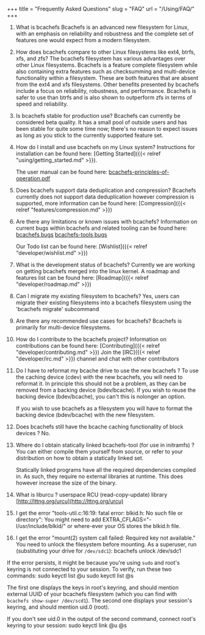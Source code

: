 +++
title = "Frequently Asked Questions"
slug = "FAQ"
url = "/Using/FAQ/"
+++

1. What is bcachefs
Bcachefs is an advanced new filesystem for Linux, with an emphasis on reliability and robustness and the complete set of features one would expect from a modern filesystem.

2. How does bcachefs compare to other Linux filesystems like ext4, btrfs, xfs, and zfs?
The bcachefs filesystem has various advantages over other Linux filesystems.
Bcachefs is a feature complete filesystem while also containing extra features such as checksumming and multi-device functionality within a filesystem. These are both features that are absent from the ext4 and xfs filesystems. Other benefits presented by bcachefs include a focus on reliability, robustness, and performance. Bcachefs is safer to use than btrfs and is also shown to outperform zfs in terms of speed and reliability.

3. Is bcachefs stable for production use?
Bcachefs can currently be considered beta quality. It has a small pool of outside users and has been stable for quite some time now; there's no reason to expect issues as long as you stick to the currently supported feature set.

4. How do I install and use bcachefs on my Linux system?
Instructions for installation can be found here: [Getting Started]({{< relref "using/getting_started.md" >}}).  

    The user manual can be found here: [bcachefs-principles-of-operation.pdf](/bcachefs-principles-of-operation.pdf)

5. Does bcachefs support data deduplication and compression?
Bcachefs currently does not support data deduplication however compression is supported, more information can be found here: [Compression]({{< relref "features/compression.md" >}})

6. Are there any limitations or known issues with bcachefs?
Information on current bugs within bcachefs and related tooling can be found here:
[bcachefs bugs](https://github.com/koverstreet/bcachefs/issues)
[bcachefs-tools bugs](https://github.com/koverstreet/bcachefs-tools/issues)

    Our Todo list can be found here: [Wishlist]({{< relref "developer/wishlist.md" >}})

7. What is the development status of bcachefs?
Currently we are working on getting bcachefs merged into the linux kernel. A roadmap and features list can be found here: [Roadmap]({{< relref "developer/roadmap.md" >}})

8. Can I migrate my existing filesystem to bcachefs?
Yes, users can migrate their existing filesystems into a bcachefs filesystem using the 'bcachefs migrate' subcommand

9. Are there any recommended use cases for bcachefs?
Bcachefs is primarily for multi-device filesystems.

10. How do I contribute to the bcachefs project?
Information on contributions can be found here: [Contributing]({{< relref "developer/contributing.md" >}})
Join the [IRC]({{< relref "developer/irc.md" >}}) channel and chat with other contributors

11. Do I have to reformat my bcache drive to use the new bcachefs ?
To use the caching device (cdev) with the new bcachefs, you will need to reformat it. In principle this should not be a problem, as they can be removed from a backing device (bdev/bcache).
    If you wish to reuse the backing device (bdev/bcache), you can't this is nolonger an option.

    If you wish to use bcachefs as a filesystem you will have to format the backing device (bdev/bcache) with the new filesystem.

12. Does bcachefs still have the bcache caching functionality of block devices ?
No.

13. Where do I obtain statically linked bcachefs-tool (for use in initramfs) ?
You can either compile them yourself from source, or refer to your
distribution on how to obtain a statically linked set.

    Statically linked programs have all the required dependencies compiled in. As
    such, they require no external libraries at runtime. This does however
    increase the size of the binary.

14. What is liburcu ?
userspace RCU (read-copy-update) library
[http://lttng.org/urcu](http://lttng.org/urcu)

15. I get the error "tools-util.c:16:19: fatal error: blkid.h: No such file or directory":
You might need to add
 EXTRA_CFLAGS="-l/usr/include/blkid/"
or where-ever your OS stores the blkid.h file.

16. I get the error "mount(2) system call failed: Required key not available."
You need to unlock the filesystem before mounting. As a superuser, run
(substituting your drive for `/dev/sdc1`):
    bcachefs unlock /dev/sdc1

If the error persists, it might be because you're using `sudo` and root's
keyring is not connected to your session. To verify, run these two commands:
    sudo keyctl list @u
    sudo keyctl list @s

The first one displays the keys in root's keyring, and should mention external
UUID of your bcachefs filesystem (which you can find with `bcachefs show-super
/dev/scd1`). The second one displays your session's keyring, and should mention
uid.0 (root).

If you don't see uid.0 in the output of the second command, connect root's
keyring to your session:
    sudo keyctl link @u @s
